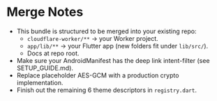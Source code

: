 # Merge Notes

- This bundle is structured to be merged into your existing repo:
  - `cloudflare-worker/**` → your Worker project.
  - `app/lib/**` → your Flutter app (new folders fit under `lib/src/`).
  - Docs at repo root.
- Make sure your AndroidManifest has the deep link intent-filter (see SETUP_GUIDE.md).
- Replace placeholder AES-GCM with a production crypto implementation.
- Finish out the remaining 6 theme descriptors in `registry.dart`.
